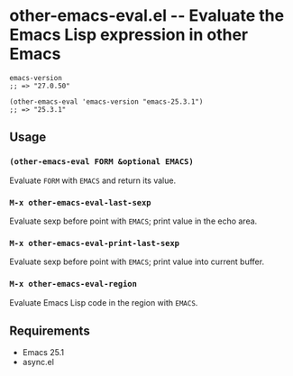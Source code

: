 # other-emacs-eval.el -- Evaluate the Emacs Lisp expression in other Emacs

``` emacs-lisp
emacs-version
;; => "27.0.50"

(other-emacs-eval 'emacs-version "emacs-25.3.1")
;; => "25.3.1"
```

## Usage

### `(other-emacs-eval FORM &optional EMACS)`

Evaluate `FORM` with `EMACS` and return its value.

### `M-x other-emacs-eval-last-sexp`

Evaluate sexp before point with `EMACS`; print value in the echo area.

### `M-x other-emacs-eval-print-last-sexp`

Evaluate sexp before point with `EMACS`; print value into current buffer.

### `M-x other-emacs-eval-region`

Evaluate Emacs Lisp code in the region with `EMACS`.

## Requirements

- Emacs 25.1
- async.el
